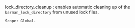 lock_directory_cleanup
:   enables automatic cleaning up of the `barman_lock_directory` from unused
    lock files.

    Scope: Global.
